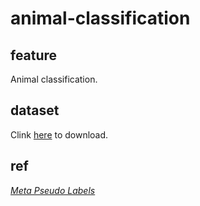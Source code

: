# animal-classification

## feature 
Animal classification.
## dataset
Clink [here](https://bhpan.buaa.edu.cn/#/link/7398EF6A7925D8A23C48EE4E9ED919E1) to download.
## ref 
[*Meta Pseudo Labels*](https://github.com/kekmodel/MPL-pytorch)